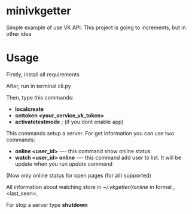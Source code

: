 # minivkgetter
Simple example of use VK API. This project is going to increments, but in other idea

# Usage

Firstly, install all requirements

After, run in terminal cli.py

Then, type this commands:
- **localcreate**
- **settoken <your_service_vk_token>**
- **activatetestmode** ; (if you dont enable app)

This commands setup a server. For get information you can use two commands:
- **online <user_id>** --- this command show online status
- **watch <user_id> online** --- this command add user to list. It will be update when you run *update* command

(Now only online status for open pages (for all) supported)

All information about watching store in *~/.vkgetter/<uid>/online* in format 
  <timestamp>,<last_seen>,<online>

For stop a server type **shutdown**

